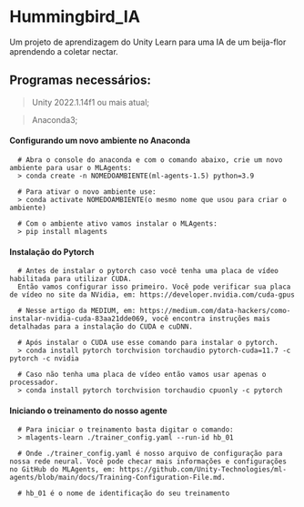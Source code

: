 # Hummingbird_IA
Um projeto de aprendizagem do Unity Learn para uma IA de um beija-flor aprendendo a coletar nectar.

## Programas necessários:
  > Unity 2022.1.14f1 ou mais atual;
  
  > Anaconda3;
  
  #### Configurando um novo ambiente no Anaconda
  ```
    # Abra o console do anaconda e com o comando abaixo, crie um novo ambiente para usar o MLAgents:
    > conda create -n NOMEDOAMBIENTE(ml-agents-1.5) python=3.9
    
    # Para ativar o novo ambiente use:
    > conda activate NOMEDOAMBIENTE(o mesmo nome que usou para criar o ambiente)
    
    # Com o ambiente ativo vamos instalar o MLAgents:
    > pip install mlagents
  ```
  
  #### Instalação do Pytorch
  ```
    # Antes de instalar o pytorch caso você tenha uma placa de vídeo habilitada para utilizar CUDA.
    Então vamos configurar isso primeiro. Você pode verificar sua placa de vídeo no site da NVidia, em: https://developer.nvidia.com/cuda-gpus
    
    # Nesse artigo da MEDIUM, em: https://medium.com/data-hackers/como-instalar-nvidia-cuda-83aa21dde069, você encontra instruções mais detalhadas para a instalação do CUDA e cuDNN.
    
    # Após instalar o CUDA use esse comando para instalar o pytorch.
    > conda install pytorch torchvision torchaudio pytorch-cuda=11.7 -c pytorch -c nvidia
    
    # Caso não tenha uma placa de vídeo então vamos usar apenas o processador.
    > conda install pytorch torchvision torchaudio cpuonly -c pytorch
 ```
  
  #### Iniciando o treinamento do nosso agente
  ```
    # Para iniciar o treinamento basta digitar o comando:
    > mlagents-learn ./trainer_config.yaml --run-id hb_01
    
    # Onde ./trainer_config.yaml é nosso arquivo de configuração para nossa rede neural. Você pode checar mais informações e configurações no GitHub do MLAgents, em: https://github.com/Unity-Technologies/ml-agents/blob/main/docs/Training-Configuration-File.md.
    
    # hb_01 é o nome de identificação do seu treinamento
  ```
